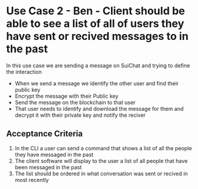 # Use Case 2 - Ben - Client should be able to see a list of all of users they have sent or recived messages to in the past

In this use case we are sending a message on SuiChat and trying to define the interaction

* When we send a message we identify the other user and find their public key
* Encrypt the message with their Public key
* Send the message on the blockchain to that user
* That user needs to identify and download the message for them and decrypt it with their private key and notify the reciver

## Acceptance Criteria
1. In the CLI a user can send a command that shows a list of all the people they have messaged in the past
2. The client software will display to the user a list of all people that have been messaged in the past
3. The list should be ordered in what conversation was sent or recived in most recently